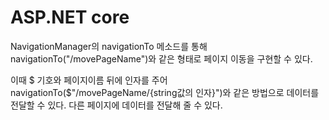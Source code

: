 <h1>ASP.NET core </h1>

NavigationManager의 navigationTo 메소드를 통해 navigationTo("/movePageName")와 같은 형태로 페이지 이동을 구현할 수 있다.

이때 $ 기호와 페이지이름 뒤에 인자를 주어 navigationTo($"/movePageName/{string값의 인자}")와 같은 방법으로 데이터를 전달할 수 있다. 다른 페이지에 데이터를 전달해 줄 수 있다.